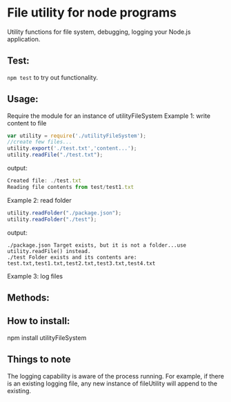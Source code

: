 # File utility for node programs
Utility functions for file system, debugging, logging your Node.js application.

## Test:
`npm test` to try out functionality.

## Usage:
Require the module for an instance of utilityFileSystem
Example 1: write content to file
```js
var utility = require('./utilityFileSystem');
//create few files...
utility.export('./test.txt','content...');
utility.readFile("./test.txt");
```
output:
```js
Created file: ./test.txt
Reading file contents from test/test1.txt
```

Example 2: read folder
```js
utility.readFolder("./package.json");
utility.readFolder("./test");
```
output:
```JS
./package.json Target exists, but it is not a folder...use utility.readFile() instead.
./test Folder exists and its contents are: test.txt,test1.txt,test2.txt,test3.txt,test4.txt
```

Example 3: log files
## Methods:

## How to install:
npm install utilityFileSystem

## Things to note
The logging capability is aware of the process running. For example, if there is an existing logging file, any new instance of fileUtility will append to the existing.
